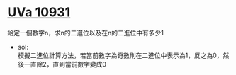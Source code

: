 # [UVa 10931](https://vjudge.net/problem/UVA-10931)  

給定一個數字n，求n的二進位以及在n的二進位中有多少1  

* sol:  
  模擬二進位計算方法，若當前數字為奇數則在二進位中表示為1，反之為0，然後一直除2，直到當前數字變成0
